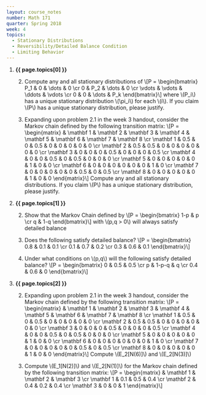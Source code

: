 ```yaml
---
layout: course_notes
number: Math 171
quarter: Spring 2018
week: 4
topics:
  - Stationary Distributions
  - Reversibility/Detailed Balance Condition
  - Limiting Behavior
---
```


1. **{{ page.topics[0] }}**
    
    2. Compute any and all stationary distributions of \\[P = \begin{bmatrix} P\_1 & 0 & \dots & 0 \cr 0 & P\_2 & \dots & 0 \cr \vdots & \vdots & \ddots & \vdots \cr 0 & 0 & \dots & P\_k  \end{bmatrix}\\] where \\(P\_i\\) has a unique stationary distribution \\(\pi\_i\\) for each \\(i\\). If you claim \\(P\\) has a unique stationary distribution, please justify.

    2. Expanding upon problem 2.1 in the week 3 handout, consider the Markov chain defined by the following transition matrix: \\[P = \begin{matrix} & \mathbf 1 & \mathbf 2 & \mathbf 3 & \mathbf 4 & \mathbf 5 & \mathbf 6 & \mathbf 7 & \mathbf 8 \cr \mathbf 1 & 0.5 & 0 & 0.5 & 0 & 0 & 0 & 0 & 0 \cr \mathbf 2 & 0.5 & 0.5 & 0 & 0 & 0 & 0 & 0 & 0 \cr \mathbf 3 & 0 & 0 & 0 & 0.5 & 0 & 0 & 0 & 0.5 \cr \mathbf 4 & 0 & 0 & 0.5 & 0 & 0.5 & 0 & 0 & 0 \cr \mathbf 5 & 0 & 0 & 0 & 0 & 0 & 1 & 0 & 0 \cr \mathbf 6 & 0 & 0 & 0 & 0 & 0 & 0 & 1 & 0 \cr \mathbf 7 & 0 & 0 & 0 & 0 & 0 & 0.5 & 0 & 0.5 \cr \mathbf 8 & 0 & 0 & 0 & 0 & 0 & 1 & 0 & 0 \end{matrix}\\] Compute any and all stationary distributions. If you claim \\(P\\) has a unique stationary distribution, please justify.

1. **{{ page.topics[1] }}**
    
    2. Show that the Markov Chain defined by \\[P = \begin{bmatrix} 1-p & p \cr q & 1-q \end{bmatrix}\\] with \\(p,q > 0\\) will always satisfy detailed balance

    2. Does the following satisfy detailed balance? \\[P = \begin{bmatrix} 0.8 & 0.1 & 0.1 \cr 0.1 & 0.7 & 0.2 \cr 0.3 & 0.6 & 0.1 \end{bmatrix}\\]

    2. Under what conditions on \\(p,q\\) will the following satisfy detailed balance? \\[P = \begin{bmatrix} 0 & 0.5 & 0.5 \cr p & 1-p-q & q \cr 0.4 & 0.6 & 0 \end{bmatrix}\\]


1. **{{ page.topics[2] }}**

    2. Expanding upon problem 2.1 in the week 3 handout, consider the Markov chain defined by the following transition matrix: \\[P = \begin{matrix} & \mathbf 1 & \mathbf 2 & \mathbf 3 & \mathbf 4 & \mathbf 5 & \mathbf 6 & \mathbf 7 & \mathbf 8 \cr \mathbf 1 & 0.5 & 0 & 0.5 & 0 & 0 & 0 & 0 & 0 \cr \mathbf 2 & 0.5 & 0.5 & 0 & 0 & 0 & 0 & 0 & 0 \cr \mathbf 3 & 0 & 0 & 0 & 0.5 & 0 & 0 & 0 & 0.5 \cr \mathbf 4 & 0 & 0 & 0.5 & 0 & 0.5 & 0 & 0 & 0 \cr \mathbf 5 & 0 & 0 & 0 & 0 & 0 & 1 & 0 & 0 \cr \mathbf 6 & 0 & 0 & 0 & 0 & 0 & 0 & 1 & 0 \cr \mathbf 7 & 0 & 0 & 0 & 0 & 0 & 0.5 & 0 & 0.5 \cr \mathbf 8 & 0 & 0 & 0 & 0 & 0 & 1 & 0 & 0 \end{matrix}\\] Compute \\(E\_2[N(6)]\\) and \\(E\_2[N(3)]\\)

    2. Compute \\(E\_1[N(2)]\\) and \\(E\_2[N(1)]\\) for the Markov chain defined by the following transition matrix: \\[P = \begin{matrix} & \mathbf 1 & \mathbf 2 & \mathbf 3 \cr \mathbf 1 & 0.1 & 0.5 & 0.4 \cr \mathbf 2 & 0.4 & 0.2 & 0.4 \cr \mathbf 3 & 0 & 0 & 1 \end{matrix}\\]